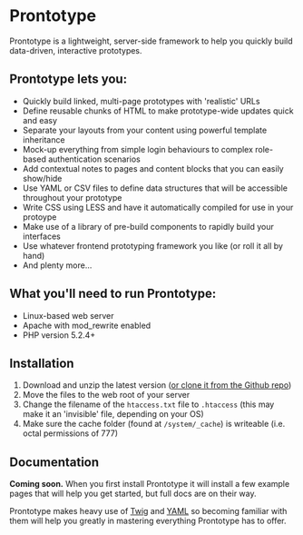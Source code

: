 Prontotype
==========

Prontotype is a lightweight, server-side framework to help you quickly build data-driven, interactive prototypes.

Prontotype lets you:
--------------------

* Quickly build linked, multi-page prototypes with 'realistic' URLs
* Define reusable chunks of HTML to make prototype-wide updates quick and easy
* Separate your layouts from your content using powerful template inheritance
* Mock-up everything from simple login behaviours to complex role-based authentication scenarios
* Add contextual notes to pages and content blocks that you can easily show/hide
* Use YAML or CSV files to define data structures that will be accessible throughout your prototype
* Write CSS using LESS and have it automatically compiled for use in your protoype
* Make use of a library of pre-build components to rapidly build your interfaces
* Use whatever frontend prototyping framework you like (or roll it all by hand)
* And plenty more&hellip;

What you'll need to run Prontotype:
--------------------

* Linux-based web server
* Apache with mod_rewrite enabled
* PHP version 5.2.4+

Installation
------------

1. Download and unzip the latest version ([or clone it from the Github repo](https://github.com/allmarkedup/prontotype))
2. Move the files to the web root of your server
3. Change the filename of the `htaccess.txt` file to `.htaccess` (this may make it an 'invisible' file, depending on your OS)
4. Make sure the cache folder (found at `/system/_cache`) is writeable (i.e. octal permissions of 777)

Documentation
-------------

**Coming soon.** When you first install Prontotype it will install a few example pages that will help you get started, but full docs are on their way.

Prontotype makes heavy use of [Twig](http://twig.sensiolabs.org/) and [YAML](http://yaml.org/start.html) so becoming familiar with them will help you greatly in mastering everything Prontotype has to offer.